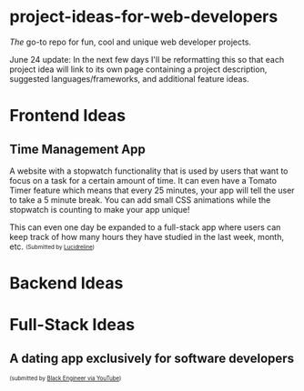 # project-ideas-for-web-developers



_The_ go-to repo for fun, cool and unique web developer projects. 

June 24 update: In the next few days I'll be reformatting this so that each project idea will link to its own page containing a project description, suggested languages/frameworks, and additional feature ideas. 


# Frontend Ideas
## Time Management App
A website with a stopwatch functionality that is used by users that want to focus on a task for a certain amount of time. 
It can even have a Tomato Timer feature which means that every 25 minutes, your app will tell the user to take a 5 minute break. 
You can add small CSS animations while the stopwatch is counting to make your app unique!

This can even one day be expanded to a full-stack app where users can keep track of how many hours they have studied in the last week, month, etc.
<sub><sup>(Submitted by [Lucidreline](https://github.com/Lucidreline))</sub></sup>

# Backend Ideas


# Full-Stack Ideas

## A dating app exclusively for software developers 
<sub><sup>(submitted by [Black Engineer via YouTube](https://www.youtube.com/post/UgyJnwws8W-ONaB7ifF4AaABCQ))</sub></sup>

